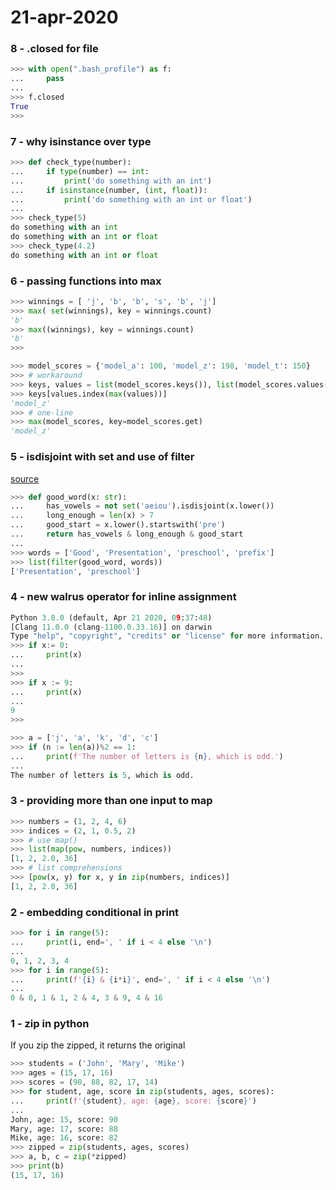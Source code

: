 # 21-apr-2020

### 8 - .closed for file

```python
>>> with open(".bash_profile") as f:
...     pass
...
>>> f.closed
True
>>>
```

### 7 - why isinstance over type

```python
>>> def check_type(number):
...     if type(number) == int:
...         print('do something with an int')
...     if isinstance(number, (int, float)):
...         print('do something with an int or float')
... 
>>> check_type(5)
do something with an int
do something with an int or float
>>> check_type(4.2)
do something with an int or float
```

### 6 - passing functions into max

```python
>>> winnings = [ 'j', 'b', 'b', 's', 'b', 'j']
>>> max( set(winnings), key = winnings.count)
'b'
>>> max((winnings), key = winnings.count)
'b'
>>>

>>> model_scores = {'model_a': 100, 'model_z': 198, 'model_t': 150}
>>> # workaround
>>> keys, values = list(model_scores.keys()), list(model_scores.values())
>>> keys[values.index(max(values))]
'model_z'
>>> # one-line
>>> max(model_scores, key=model_scores.get)
'model_z'
```


### 5 - isdisjoint with set and use of filter

[source](https://medium.com/better-programming/30-simple-tricks-to-level-up-your-python-coding-5b625c15b79a)

```python
>>> def good_word(x: str):
...     has_vowels = not set('aeiou').isdisjoint(x.lower())
...     long_enough = len(x) > 7
...     good_start = x.lower().startswith('pre')
...     return has_vowels & long_enough & good_start
... 
>>> words = ['Good', 'Presentation', 'preschool', 'prefix']
>>> list(filter(good_word, words))
['Presentation', 'preschool']
```

### 4 - new walrus operator for inline assignment

```python
Python 3.8.0 (default, Apr 21 2020, 09:37:48)
[Clang 11.0.0 (clang-1100.0.33.16)] on darwin
Type "help", "copyright", "credits" or "license" for more information.
>>> if x:= 0:
...     print(x)
...
>>>
>>> if x := 9:
...     print(x)
...
9
>>>

>>> a = ['j', 'a', 'k', 'd', 'c']
>>> if (n := len(a))%2 == 1:
...     print(f'The number of letters is {n}, which is odd.')
...
The number of letters is 5, which is odd.

```

### 3 - providing more than one input to map

```python
>>> numbers = (1, 2, 4, 6)
>>> indices = (2, 1, 0.5, 2)
>>> # use map()
>>> list(map(pow, numbers, indices))
[1, 2, 2.0, 36]
>>> # list comprehensions
>>> [pow(x, y) for x, y in zip(numbers, indices)]
[1, 2, 2.0, 36]
```

### 2 - embedding conditional in print

```python
>>> for i in range(5):
...     print(i, end=', ' if i < 4 else '\n')
... 
0, 1, 2, 3, 4
>>> for i in range(5):
...     print(f'{i} & {i*i}', end=', ' if i < 4 else '\n')
... 
0 & 0, 1 & 1, 2 & 4, 3 & 9, 4 & 16
```

### 1 - zip in python

If you zip the zipped, it returns the original

```python
>>> students = ('John', 'Mary', 'Mike')
>>> ages = (15, 17, 16)
>>> scores = (90, 88, 82, 17, 14)
>>> for student, age, score in zip(students, ages, scores):
...     print(f'{student}, age: {age}, score: {score}')
... 
John, age: 15, score: 90
Mary, age: 17, score: 88
Mike, age: 16, score: 82
>>> zipped = zip(students, ages, scores)
>>> a, b, c = zip(*zipped)
>>> print(b)
(15, 17, 16)
```
